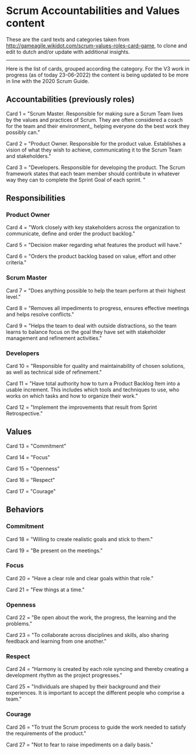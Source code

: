 # Scrum Accountabilities and Values content

These are the card texts and categories taken from http://gameagile.wikidot.com/scrum-values-roles-card-game, to clone and edit to dutch and/or update with additional insights.

------
Here is the list of cards, grouped according the category. For the V3 work in progress (as of today 23-06-2022) the content is being updated to be more in line with the 2020 Scrum Guide.


## Accountabilities (previously roles)

Card 1 = "Scrum Master. Responsible for making sure a Scrum Team lives by the values and practices of Scrum. They are  often considered a coach for the team and their environment,, helping everyone do the best work they possibly can."

Card 2 = "Product Owner. Responsible for the product value. Establishes a vision of what they wish to achieve, communicating it to the Scrum Team and stakeholders."

Card 3 = "Developers. Responsible for developing the product. The Scrum framework states that each team member should contribute in whatever way they can to complete the Sprint Goal of each sprint. "



## Responsibilities

### Product Owner

Card 4 = "Work closely with key stakeholders across the organization to communicate, define and order the product backlog."

Card 5 = "Decision maker regarding what features the product will have."

Card 6 = "Orders the product backlog based on value, effort and other criteria."

### Scrum Master

Card 7 = "Does anything possible to help the team perform at their highest level."

Card 8 = "Removes all impediments to progress, ensures effective  meetings and helps resolve conflicts."

Card 9 = "Helps the team to deal with outside distractions, so the team learns to balance focus on the goal they have set with stakeholder management and refinement activities."

### Developers

Card 10 = "Responsible for quality and maintainability of chosen solutions, as well as technical side of refinement."

Card 11 = "Have total authority how to turn a Product Backlog Item into a usable increment. This includes which tools and techniques to use, who works on which tasks and how to organize their work."

Card 12 = "Implement the improvements that result from Sprint Retrospective."



## Values

Card 13 = "Commitment"

Card 14 = "Focus"

Card 15 = "Openness"

Card 16 = "Respect"

Card 17 = "Courage"



## Behaviors

### Commitment

Card 18 = "Willing to create realistic goals and stick to them."

Card 19 = "Be present on the meetings."

### Focus

Card 20 = "Have a clear role and clear goals within that role."

Card 21 = "Few things at a time."

### Openness

Card 22 = "Be open about the work, the progress, the learning and the problems."

Card 23 = "To collaborate across disciplines and skills, also sharing feedback and learning from one another."

### Respect

Card 24 = "Harmony is created by each role syncing and thereby creating a development rhythm as the project progresses."

Card 25 = "Individuals are shaped by their background and their experiences. It is important to accept the different people who comprise a team."

### Courage

Card 26 = "To trust the Scrum process to guide the work needed to satisfy the requirements of the product."

Card 27 = "Not to fear to raise impediments on a daily basis."
